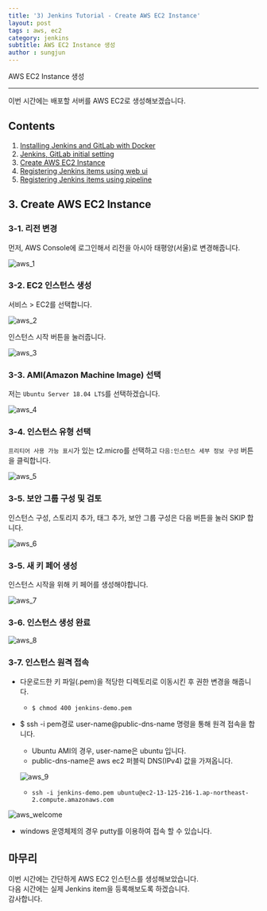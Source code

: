 ```yaml
---
title: '3) Jenkins Tutorial - Create AWS EC2 Instance'  
layout: post  
tags : aws, ec2
category: jenkins
subtitle: AWS EC2 Instance 생성
author : sungjun
---
```


AWS EC2 Instance 생성 

---

이번 시간에는 배포할 서버를 AWS EC2로 생성해보겠습니다.

## Contents

1. [Installing Jenkins and GitLab with Docker](https://gwonsungjun.github.io/articles/2019-04/jenkins_tutorial_1)
2. [Jenkins, GitLab initial setting](https://gwonsungjun.github.io/articles/2019-04/jenkins_tutorial_2)
3. [Create AWS EC2 Instance](https://gwonsungjun.github.io/articles/2019-04/jenkins_tutorial_3)
4. [Registering Jenkins items using web ui](https://gwonsungjun.github.io/articles/2019-04/jenkins_tutorial_4)
5. [Registering Jenkins items using pipeline](https://gwonsungjun.github.io/articles/2019-04/jenkins_tutorial_5)

## 3. Create AWS EC2 Instance

### 3-1. 리전 변경

먼저, AWS Console에 로그인해서 리전을 아시아 태평양(서울)로 변경해줍니다.

![aws_1](/assets/images/usingimages/jenkins_tutorial/aws_1.png)

### 3-2. EC2 인스턴스 생성

서비스 > EC2를 선택합니다.

![aws_2](/assets/images/usingimages/jenkins_tutorial/aws_2.png)

인스턴스 시작 버튼을 눌러줍니다.

![aws_3](/assets/images/usingimages/jenkins_tutorial/aws_3.png)

### 3-3. AMI(Amazon Machine Image) 선택

저는 `Ubuntu Server 18.04 LTS`를 선택하겠습니다.

![aws_4](/assets/images/usingimages/jenkins_tutorial/aws_4.png)

### 3-4. 인스턴스 유형 선택

`프리티어 사용 가능 표시`가 있는 t2.micro를 선택하고 `다음:인스턴스 세부 정보 구성` 버튼을 클릭합니다.

![aws_5](/assets/images/usingimages/jenkins_tutorial/aws_5.png)

### 3-5. 보안 그룹 구성 및 검토

인스턴스 구성, 스토리지 추가, 태그 추가, 보안 그룹 구성은 다음 버튼을 눌러 SKIP 합니다. 

![aws_6](/assets/images/usingimages/jenkins_tutorial/aws_6.png)

### 3-5. 새 키 페어 생성

인스턴스 시작을 위해 키 페어를 생성해야합니다.

![aws_7](/assets/images/usingimages/jenkins_tutorial/aws_7.png)

### 3-6. 인스턴스 생성 완료

![aws_8](/assets/images/usingimages/jenkins_tutorial/aws_8.png)

### 3-7. 인스턴스 원격 접속

- 다운로드한 키 파일(.pem)을 적당한 디렉토리로 이동시킨 후 권한 변경을 해줍니다.
    - `$ chmod 400 jenkins-demo.pem`

- $ ssh -i pem경로 user-name@public-dns-name 명령을 통해 원격 접속을 합니다.
    - Ubuntu AMI의 경우, user-name은 ubuntu 입니다.
    - public-dns-name은 aws ec2 퍼블릭 DNS(IPv4) 값을 가져옵니다.
    
    ![aws_9](/assets/images/usingimages/jenkins_tutorial/aws_9.png)
    
    - `ssh -i jenkins-demo.pem ubuntu@ec2-13-125-216-1.ap-northeast-2.compute.amazonaws.com`

![aws_welcome](/assets/images/usingimages/jenkins_tutorial/aws_welcome.png)

- windows 운영체제의 경우 putty를 이용하여 접속 할 수 있습니다.

## 마무리
이번 시간에는 간단하게 AWS EC2 인스턴스를 생성해보았습니다.     
다음 시간에는 실제 Jenkins item을 등록해보도록 하겠습니다.   
감사합니다.